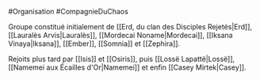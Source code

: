 #Organisation 
#CompagnieDuChaos 

Groupe constitué initialement de [[Erd, du clan des Disciples Rejetés|Erd]], [[Lauralès Arvis|Lauralès]], [[Mordecai Noname|Mordecai]], [[Iksana Vinaya|Iksana]], [[Ember]], [[Somnia]] et [[Zephira]].

Rejoits plus tard par [[Isis]] et [[Osiris]], puis [[Lossë Lapattë|Lossë]], [[Namemei aux Écailles d'Or|Namemei]] et enfin [[Casey Mirtek|Casey]].